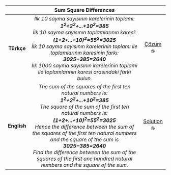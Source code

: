 ||Sum Square Differences||
|:-:|:-:|:-:|
|**Türkçe**|*İlk 10 sayma sayısının karelerinin toplamı:<br>**1<sup>2</sup>+2<sup>2</sup>+...+10<sup>2</sup>=385**<br>İlk 10 sayma sayısının toplamlarının karesi:<br>**(1+2+...+10)<sup>2</sup>=55<sup>2</sup>=3025**<br>İlk 10 sayma sayısının karelerinin toplamı ile toplamlarının karesinin farkı: **3025−385=2640**<br>İlk 1000 sayma sayısının karelerinin toplamı ile toplamlarının karesi arasındaki farkı bulun.*|[Çözüm](./6.Sum%20Square%20Differences.cpp)&#x2615;|
|**English**|*The sum of the squares of the first ten natural numbers is:<br>**1<sup>2</sup>+2<sup>2</sup>+...+10<sup>2</sup>=385**<br>The square of the sum of the first ten natural numbers is:<br>**(1+2+...+10)<sup>2</sup>=55<sup>2</sup>=3025**<br>Hence the difference between the sum of the squares of the first ten natural numbers and the square of the sum is **3025−385=2640**<br>Find the difference between the sum of the squares of the first one hundred natural numbers and the square of the sum.*|[Solution](./6.Sum%20Square%20Differences.cpp)&#x2615;|